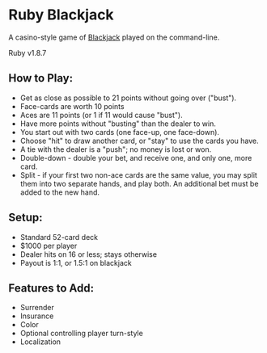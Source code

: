 # Ruby Blackjack #

A casino-style game of [Blackjack](http://en.wikipedia.org/wiki/Blackjack) played on the command-line.

Ruby v1.8.7

## How to Play: ##
- Get as close as possible to 21 points without going over ("bust").
- Face-cards are worth 10 points
- Aces are 11 points (or 1 if 11 would cause "bust").
- Have more points without "busting" than the dealer to win.
- You start out with two cards (one face-up, one face-down).
- Choose "hit" to draw another card, or "stay" to use the cards you have.
- A tie with the dealer is a "push"; no money is lost or won.
- Double-down - double your bet, and receive one, and only one, more card.
- Split - if your first two non-ace cards are the same value, you may split them into two separate hands, and play both.  An additional bet must be added to the new hand.

## Setup: ##
- Standard 52-card deck
- $1000 per player
- Dealer hits on 16 or less; stays otherwise
- Payout is 1:1, or 1.5:1 on blackjack

## Features to Add: ##
- Surrender
- Insurance
- Color
- Optional controlling player turn-style
- Localization